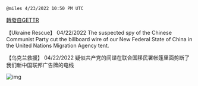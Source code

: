 
`@miles 4/23/2022 10:50 PM UTC`

[轉發自GETTR](https://gettr.com/post/p16t24m2f4d)

【Ukraine Rescue】 04/22/2022 The suspected spy of the Chinese Communist Party cut the billboard wire of our New Federal State of China in the United Nations Migration Agency tent.

【乌克兰救援】 04/22/2022 疑似共产党的间谍在联合国移民署帐篷里面剪断了我们新中国联邦广告牌的电线

![img](https://media.gettr.com/group11/getter/2022/04/23/22/de22b283-a6e2-0417-8e03-5bcdf39cba00/out.jpg)
